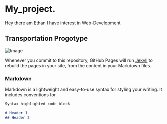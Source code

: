 # My_project.
Hey there am Ethan
I have interest in Web-Development

## Transportation Progotype
![Image](https://img.etimg.com/thumb/msid-46065787,width-300,imgsize-83533,resizemode-4/7-things-mobile-app-developers-should-focus-on.jpg)

Whenever you commit to this repository, GitHub Pages will run [Jekyll](https://jekyllrb.com/) to rebuild the pages in your site, from the content in your Markdown files.

### Markdown

Markdown is a lightweight and easy-to-use syntax for styling your writing. It includes conventions for

```markdown
Syntax highlighted code block

# Header 1
## Header 2
